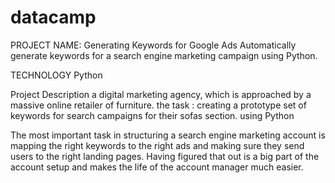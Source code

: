 # datacamp
PROJECT NAME: 
Generating Keywords for Google Ads
Automatically generate keywords for a search engine marketing campaign using Python.

TECHNOLOGY
Python

Project Description
a digital marketing agency, which is approached by a massive online retailer of furniture.
the task : creating a prototype set of keywords for search campaigns for their sofas section. using Python

The most important task in structuring a search engine marketing account is mapping the right keywords to the right ads and making sure they send users to the right landing pages. Having figured that out is a big part of the account setup and makes the life of the account manager much easier.
